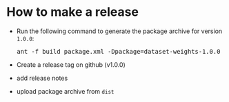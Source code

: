 How to make a release
=====================

* Run the following command to generate the package archive for version `1.0.0`:

  <pre>
  ant -f build_package.xml -Dpackage=dataset-weights-1.0.0 clean make_package
  </pre>

* Create a release tag on github (v1.0.0)
* add release notes
* upload package archive from `dist`

